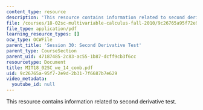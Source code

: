 ```yaml
---
content_type: resource
description: 'This resource contains information related to second derivative test. '
file: /courses/18-02sc-multivariable-calculus-fall-2010/9c26765a95f72e9d2b317f6687b7e629_MIT18_02SC_we_14_comb.pdf
file_type: application/pdf
learning_resource_types: []
ocw_type: OCWFile
parent_title: 'Session 30: Second Derivative Test'
parent_type: CourseSection
parent_uid: 47187485-2c83-ac55-1b87-dcff9cb3f6cc
resourcetype: Document
title: MIT18_02SC_we_14_comb.pdf
uid: 9c26765a-95f7-2e9d-2b31-7f6687b7e629
video_metadata:
  youtube_id: null
---
```

This resource contains information related to second derivative test. 

